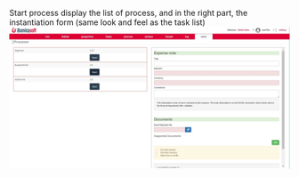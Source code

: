 Start process display the list of process, and in the right part, the instantiation form (same look and feel as the task list)
<img src="screenshoot_startprocess.jpg"/>
